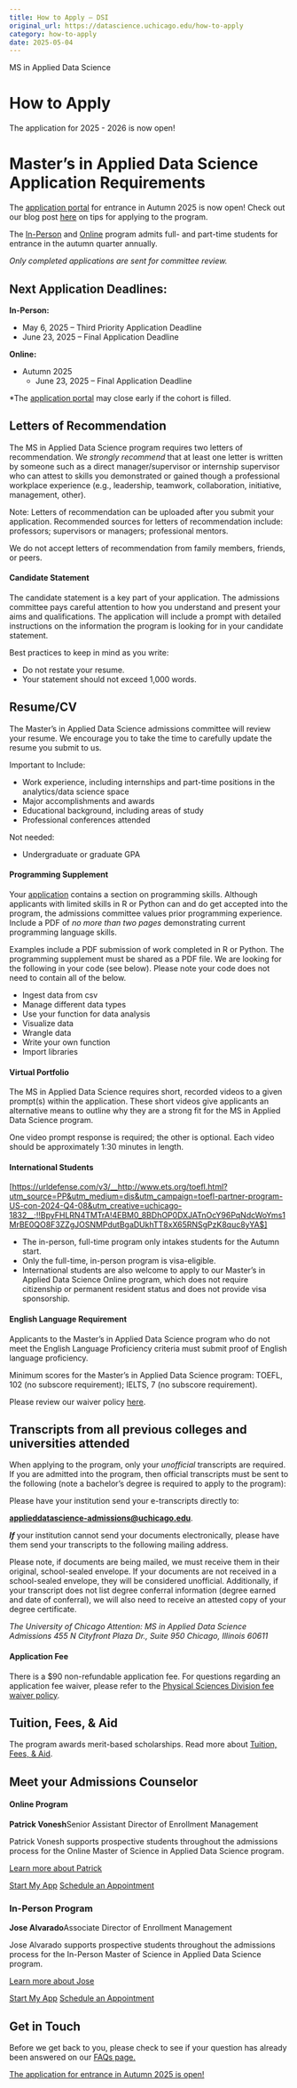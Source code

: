 ```yaml
---
title: How to Apply – DSI
original_url: https://datascience.uchicago.edu/how-to-apply
category: how-to-apply
date: 2025-05-04
---
```


MS in Applied Data Science

# How to Apply

The application for 2025 - 2026 is now open!

# Master’s in Applied Data Science Application Requirements

The [application portal](https://apply-psd.uchicago.edu/apply/) for entrance in Autumn 2025 is now open! Check out our blog post [here](https://datascience.uchicago.edu/news/applying-to-the-ms-in-applied-data-science-program-heres-what-we-look-for/) on tips for applying to the program.

The [In-Person](https://datascience.uchicago.edu/education/masters-programs/in-person-program/) and [Online](https://datascience.uchicago.edu/education/masters-programs/online-program/) program admits full- and part-time students for entrance in the autumn quarter annually.

*Only completed applications are sent for committee review.*

## Next Application Deadlines:

**In-Person:**

* May 6, 2025 – Third Priority Application Deadline
* June 23, 2025 – Final Application Deadline

**Online:**

* Autumn 2025
  * June 23, 2025 – Final Application Deadline

\*The [application portal](https://apply-psd.uchicago.edu/apply/) may close early if the cohort is filled.

## Letters of Recommendation

The MS in Applied Data Science program requires two letters of recommendation. We *strongly recommend* that at least one letter is written by someone such as a direct manager/supervisor or internship supervisor who can attest to skills you demonstrated or gained though a professional workplace experience (e.g., leadership, teamwork, collaboration, initiative, management, other).

Note: Letters of recommendation can be uploaded after you submit your application. Recommended sources for letters of recommendation include: professors; supervisors or managers; professional mentors.

We do not accept letters of recommendation from family members, friends, or peers.

#### Candidate Statement
The candidate statement is a key part of your application. The admissions committee pays careful attention to how you understand and present your aims and qualifications. The application will include a prompt with detailed instructions on the information the program is looking for in your candidate statement.

Best practices to keep in mind as you write:

* Do not restate your resume.
* Your statement should not exceed 1,000 words.

## Resume/CV

The Master’s in Applied Data Science admissions committee will review your resume. We encourage you to take the time to carefully update the resume you submit to us.

Important to Include:

* Work experience, including internships and part-time positions in the analytics/data science space
* Major accomplishments and awards
* Educational background, including areas of study
* Professional conferences attended

Not needed:

* Undergraduate or graduate GPA

#### Programming Supplement
Your [application](https://apply-psd.uchicago.edu/apply/) contains a section on programming skills. Although applicants with limited skills in R or Python can and do get accepted into the program, the admissions committee values prior programming experience. Include a PDF of *no more than two pages* demonstrating current programming language skills.

Examples include a PDF submission of work completed in R or Python. The programming supplement must be shared as a PDF file. We are looking for the following in your code (see below). Please note your code does not need to contain all of the below.

* Ingest data from csv
* Manage different data types
* Use your function for data analysis
* Visualize data
* Wrangle data
* Write your own function
* Import libraries

#### Virtual Portfolio
The MS in Applied Data Science requires short, recorded videos to a given prompt(s) within the application. These short videos give applicants an alternative means to outline why they are a strong fit for the MS in Applied Data Science program.

One video prompt response is required; the other is optional. Each video should be approximately 1:30 minutes in length.

#### International Students
[https://urldefense.com/v3/__http://www.ets.org/toefl.html?utm_source=PP&utm_medium=dis&utm_campaign=toefl-partner-program-US-con-2024-Q4-08&utm_creative=uchicago-1832__;!!BpyFHLRN4TMTrA!4EBM0_8BDhOP0DXJATnOcY96PqNdcWoYms1MrBE0QO8F3ZZgJOSNMPdutBgaDUkhTT8xX65RNSgPzK8quc8yYA$]

* The in-person, full-time program only intakes students for the Autumn start.
* Only the full-time, in-person program is visa-eligible.
* International students are also welcome to apply to our Master’s in Applied Data Science Online program, which does not require citizenship or permanent resident status and does not provide visa sponsorship.

#### English Language Requirement
Applicants to the Master’s in Applied Data Science program who do not meet the English Language Proficiency criteria must submit proof of English language proficiency.

Minimum scores for the Master’s in Applied Data Science program: TOEFL, 102 (no subscore requirement); IELTS, 7 (no subscore requirement).

Please review our waiver policy [here](https://grad.uchicago.edu/admissions/apply/english-language-requirements/).

## **Transcripts from all previous colleges and universities attended**

When applying to the program, only your *unofficial* transcripts are required. If you are admitted into the program, then official transcripts must be sent to the following (note a bachelor’s degree is required to apply to the program):

Please have your institution send your e-transcripts directly to:

**applieddatascience-admissions@uchicago.edu**.

***If*** your institution cannot send your documents electronically, please have them send your transcripts to the following mailing address.

Please note, if documents are being mailed, we must receive them in their original, school-sealed envelope. If your documents are not received in a school-sealed envelope, they will be considered unofficial. Additionally, if your transcript does not list degree conferral information (degree earned and date of conferral), we will also need to receive an attested copy of your degree certificate.

*The University of Chicago*
*Attention: MS in Applied Data Science Admissions*
*455 N Cityfront Plaza Dr., Suite 950*
*Chicago, Illinois 60611*

#### Application Fee
There is a $90 non-refundable application fee. For questions regarding an application fee waiver, please refer to the [Physical Sciences Division fee waiver policy](https://physicalsciences.uchicago.edu/academics/admissions/application-requirements/#FeeWaiver).

## Tuition, Fees, & Aid

The program awards merit-based scholarships. Read more about [Tuition, Fees, & Aid](https://datascience.uchicago.edu/education/tuition-fees-aid/).

## Meet your Admissions Counselor

#### Online Program
**Patrick Vonesh**Senior Assistant Director of Enrollment Management

Patrick Vonesh supports prospective students throughout the admissions process for the Online Master of Science in Applied Data Science program.

[Learn more about Patrick](https://datascience.uchicago.edu/people/patrick-vonesh/)

[Start My App](https://apply-psd.uchicago.edu/apply/) [Schedule an Appointment](https://apply-psd.uchicago.edu/portal/onlinemsads)

### In-Person Program

**Jose Alvarado**Associate Director of Enrollment Management

Jose Alvarado supports prospective students throughout the admissions process for the In-Person Master of Science in Applied Data Science program.

[Learn more about Jose](https://datascience.uchicago.edu/people/jose-alvarado/)

[Start My App](https://apply-psd.uchicago.edu/apply/) [Schedule an Appointment](https://apply-psd.uchicago.edu/portal/inpersonmsads)

## Get in Touch

Before we get back to you, please check to see if your question has already been answered on our [FAQs page.](https://datascience.uchicago.edu/education/masters-programs/ms-in-applied-data-science/faqs/)

[The application for entrance in Autumn 2025 is open!](https://apply-psd.uchicago.edu/apply/)